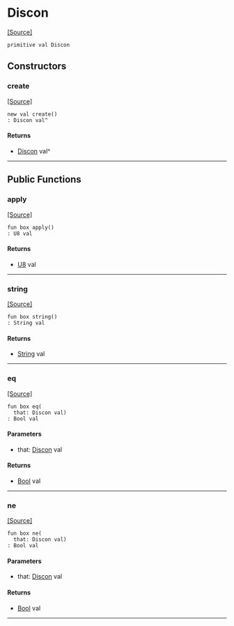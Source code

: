 # Discon
<span class="source-link">[[Source]](src/mqtt-primitives/commands.md#L-0-30)</span>
```pony
primitive val Discon
```

## Constructors

### create
<span class="source-link">[[Source]](src/mqtt-primitives/commands.md#L-0-30)</span>


```pony
new val create()
: Discon val^
```

#### Returns

* [Discon](mqtt-primitives-Discon.md) val^

---

## Public Functions

### apply
<span class="source-link">[[Source]](src/mqtt-primitives/commands.md#L-0-30)</span>


```pony
fun box apply()
: U8 val
```

#### Returns

* [U8](builtin-U8.md) val

---

### string
<span class="source-link">[[Source]](src/mqtt-primitives/commands.md#L-0-30)</span>


```pony
fun box string()
: String val
```

#### Returns

* [String](builtin-String.md) val

---

### eq
<span class="source-link">[[Source]](src/mqtt-primitives/commands.md#L-0-30)</span>


```pony
fun box eq(
  that: Discon val)
: Bool val
```
#### Parameters

*   that: [Discon](mqtt-primitives-Discon.md) val

#### Returns

* [Bool](builtin-Bool.md) val

---

### ne
<span class="source-link">[[Source]](src/mqtt-primitives/commands.md#L-0-30)</span>


```pony
fun box ne(
  that: Discon val)
: Bool val
```
#### Parameters

*   that: [Discon](mqtt-primitives-Discon.md) val

#### Returns

* [Bool](builtin-Bool.md) val

---


